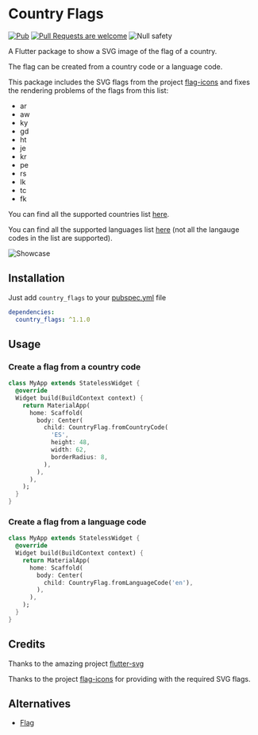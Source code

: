 # Country Flags
[![Pub](https://img.shields.io/pub/v/country_flags.svg)](https://pub.dev/packages/country_flags)
[![Pull Requests are welcome](https://img.shields.io/badge/license-MIT-blue)](https://github.com/arturograu/country_flags/blob/master/LICENSE)
![Null safety](https://img.shields.io/badge/null%20safety-true-brightgreen)

A Flutter package to show a SVG image of the flag of a country.

The flag can be created from a country code or a language code.

This package includes the SVG flags from the project [flag-icons](https://github.com/lipis/flag-icons) and fixes
the rendering problems of the flags from this list:
- ar
- aw
- ky
- gd
- ht
- je
- kr
- pe
- rs
- lk
- tc
- fk

You can find all the supported countries list [here](https://www.iban.com/country-codes).

You can find all the supported languages list [here](http://www.lingoes.net/en/translator/langcode.htm) (not all the langauge codes in the list are supported).

![Showcase](https://i.imgur.com/quh79th.gif)

## Installation

Just add `country_flags` to your [pubspec.yml](https://flutter.io/using-packages/) file

```yml
dependencies:
  country_flags: ^1.1.0
```

## Usage

### Create a flag from a country code

```dart
class MyApp extends StatelessWidget {
  @override
  Widget build(BuildContext context) {
    return MaterialApp(
      home: Scaffold(
        body: Center(
          child: CountryFlag.fromCountryCode(
            'ES',
            height: 48,
            width: 62,
            borderRadius: 8,
          ),
        ),
      ),
    );
  }
}
```

### Create a flag from a language code

```dart
class MyApp extends StatelessWidget {
  @override
  Widget build(BuildContext context) {
    return MaterialApp(
      home: Scaffold(
        body: Center(
          child: CountryFlag.fromLanguageCode('en'),
        ),
      ),
    );
  }
}
```

## Credits

Thanks to the amazing project [flutter-svg](https://github.com/dnfield/flutter_svg)

Thanks to the project [flag-icons](https://github.com/lipis/flag-icons) for providing with the required SVG flags.


## Alternatives

- [Flag](https://github.com/LunaGao/flag_flutter)
